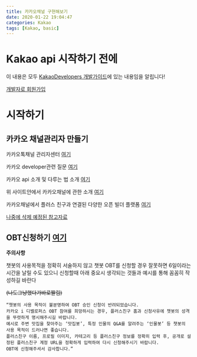 ```yaml
---
title: 카카오채널 구현해보기
date: 2020-01-22 19:04:47
categories: Kakao
tags: [Kakao, basic]
---
```


# Kakao api 시작하기 전에

이 내용은 모두 [KakaoDevelopers 개발가이드]([https://developers.kakao.com/docs/ios/kakao-talk-channel#%EC%B9%B4%EC%B9%B4%EC%98%A4%ED%86%A1-%EC%B1%84%EB%84%90-%EC%B6%94%EA%B0%80%ED%95%98%EA%B8%B0](https://developers.kakao.com/docs/ios/kakao-talk-channel#카카오톡-채널-추가하기))에 있는 내용임을 알립니다!

[개발자로 회원가입](https://developers.kakao.com/)

# 시작하기

## 카카오 채널관리자 만들기

카카오톡채널 관리자센터 [여기](https://accounts.kakao.com/login/kakaoforbusiness?continue=https://center-pf.kakao.com/)

카카오 developer관련 질문 [여기](https://i.kakao.com/forum/)

카카오 api 소개 및 다루는 법 소개 [여기](https://developers.kakao.com/features/kakao#%EC%B9%B4%EC%B9%B4%EC%98%A4%ED%86%A1-%EC%B1%84%EB%84%90-API](https://developers.kakao.com/features/kakao#카카오톡-채널-API))

위 사이트안에서 카카오채널에 관한 소개 [여기]([https://developers.kakao.com/features/kakao#%EC%B9%B4%EC%B9%B4%EC%98%A4%ED%86%A1-%EC%B1%84%EB%84%90-API](https://developers.kakao.com/features/kakao#카카오톡-채널-API))

카카오채널에서 플러스 친구과 연결된 다양한 오픈 빌더 플랫폼 [여기](https://i.kakao.com/login)

[나중에 삭제 예정된 참고자료](https://github.com/Beomi/where-is-my-customs)

## OBT신청하기 [여기](https://i.kakao.com/login)

__주의사항__

챗봇의 사용목적을 정확히 서술하지 않고 챗봇 OBT를 신청할 경우 잘못하면 6일이라는 시간을 날릴 수도 있으니 신청할때 아래 중요시 생각되는 것들과  예시를 통해 꼼꼼히 작성하길 바란다

~~(나도그냥했다가바로짤림)~~

```
“챗봇의 사용 목적이 불분명하여 OBT 승인 신청이 반려되었습니다.
카카오 i 디벨로퍼스 OBT 참여를 희망하시는 경우, 플러스친구 홈과 신청사유에 챗봇의 성격을 뚜렷하게 명시해주시길 바랍니다.
예시로 주변 맛집을 찾아주는 ‘맛집봇’, 특정 인물의 Q&A를 알려주는 ‘인물봇’ 등 챗봇의 사용 목적이 드러나면 좋습니다.
플러스친구 이름, 프로필 이미지, 카테고리 등 플러스친구 정보를 정확히 입력 후, 공개로 설정된 플러스친구 계정 URL을 정확하게 입력하여 다시 신청해주시기 바랍니다.
OBT에 신청해주셔서 감사합니다.”
```